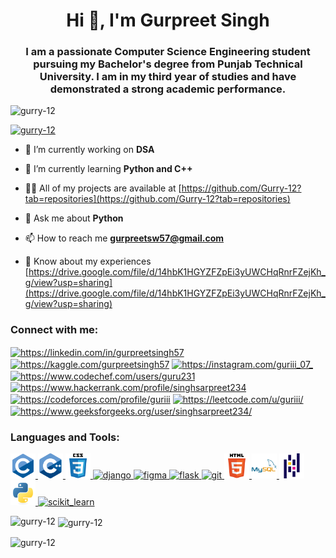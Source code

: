<h1 align="center">Hi 👋, I'm Gurpreet Singh</h1>
<h3 align="center">I am a passionate Computer Science Engineering student pursuing my Bachelor's degree from Punjab Technical University. I am in my third year of studies and have demonstrated a strong academic performance.</h3>

<p align="left"> <img src="https://komarev.com/ghpvc/?username=gurry-12&label=Profile%20views&color=0e75b6&style=flat" alt="gurry-12" /> </p>

<p align="left"> <a href="https://github.com/ryo-ma/github-profile-trophy"><img src="https://github-profile-trophy.vercel.app/?username=gurry-12" alt="gurry-12" /></a> </p>

- 🔭 I’m currently working on **DSA**

- 🌱 I’m currently learning **Python and C++**

- 👨‍💻 All of my projects are available at [https://github.com/Gurry-12?tab=repositories](https://github.com/Gurry-12?tab=repositories)

- 💬 Ask me about **Python**

- 📫 How to reach me **gurpreetsw57@gmail.com**

- 📄 Know about my experiences [https://drive.google.com/file/d/14hbK1HGYZFZpEi3yUWCHqRnrFZejKh_g/view?usp=sharing](https://drive.google.com/file/d/14hbK1HGYZFZpEi3yUWCHqRnrFZejKh_g/view?usp=sharing)

<h3 align="left">Connect with me:</h3>
<p align="left">
<a href="https://linkedin.com/in/https://linkedin.com/in/gurpreetsingh57" target="blank"><img align="center" src="https://raw.githubusercontent.com/rahuldkjain/github-profile-readme-generator/master/src/images/icons/Social/linked-in-alt.svg" alt="https://linkedin.com/in/gurpreetsingh57" height="30" width="40" /></a>
<a href="https://kaggle.com/https://kaggle.com/gurpreetsingh57" target="blank"><img align="center" src="https://raw.githubusercontent.com/rahuldkjain/github-profile-readme-generator/master/src/images/icons/Social/kaggle.svg" alt="https://kaggle.com/gurpreetsingh57" height="30" width="40" /></a>
<a href="https://instagram.com/https://instagram.com/guriii_07_" target="blank"><img align="center" src="https://raw.githubusercontent.com/rahuldkjain/github-profile-readme-generator/master/src/images/icons/Social/instagram.svg" alt="https://instagram.com/guriii_07_" height="30" width="40" /></a>
<a href="https://www.codechef.com/users/https://www.codechef.com/users/guru231" target="blank"><img align="center" src="https://cdn.jsdelivr.net/npm/simple-icons@3.1.0/icons/codechef.svg" alt="https://www.codechef.com/users/guru231" height="30" width="40" /></a>
<a href="https://www.hackerrank.com/https://www.hackerrank.com/profile/singhsarpreet234" target="blank"><img align="center" src="https://raw.githubusercontent.com/rahuldkjain/github-profile-readme-generator/master/src/images/icons/Social/hackerrank.svg" alt="https://www.hackerrank.com/profile/singhsarpreet234" height="30" width="40" /></a>
<a href="https://codeforces.com/profile/https://codeforces.com/profile/guriii" target="blank"><img align="center" src="https://raw.githubusercontent.com/rahuldkjain/github-profile-readme-generator/master/src/images/icons/Social/codeforces.svg" alt="https://codeforces.com/profile/guriii" height="30" width="40" /></a>
<a href="https://www.leetcode.com/https://leetcode.com/u/guriii/" target="blank"><img align="center" src="https://raw.githubusercontent.com/rahuldkjain/github-profile-readme-generator/master/src/images/icons/Social/leet-code.svg" alt="https://leetcode.com/u/guriii/" height="30" width="40" /></a>
<a href="https://auth.geeksforgeeks.org/user/https://www.geeksforgeeks.org/user/singhsarpreet234/" target="blank"><img align="center" src="https://raw.githubusercontent.com/rahuldkjain/github-profile-readme-generator/master/src/images/icons/Social/geeks-for-geeks.svg" alt="https://www.geeksforgeeks.org/user/singhsarpreet234/" height="30" width="40" /></a>
</p>

<h3 align="left">Languages and Tools:</h3>
<p align="left"> <a href="https://www.cprogramming.com/" target="_blank" rel="noreferrer"> <img src="https://raw.githubusercontent.com/devicons/devicon/master/icons/c/c-original.svg" alt="c" width="40" height="40"/> </a> <a href="https://www.w3schools.com/cpp/" target="_blank" rel="noreferrer"> <img src="https://raw.githubusercontent.com/devicons/devicon/master/icons/cplusplus/cplusplus-original.svg" alt="cplusplus" width="40" height="40"/> </a> <a href="https://www.w3schools.com/css/" target="_blank" rel="noreferrer"> <img src="https://raw.githubusercontent.com/devicons/devicon/master/icons/css3/css3-original-wordmark.svg" alt="css3" width="40" height="40"/> </a> <a href="https://www.djangoproject.com/" target="_blank" rel="noreferrer"> <img src="https://cdn.worldvectorlogo.com/logos/django.svg" alt="django" width="40" height="40"/> </a> <a href="https://www.figma.com/" target="_blank" rel="noreferrer"> <img src="https://www.vectorlogo.zone/logos/figma/figma-icon.svg" alt="figma" width="40" height="40"/> </a> <a href="https://flask.palletsprojects.com/" target="_blank" rel="noreferrer"> <img src="https://www.vectorlogo.zone/logos/pocoo_flask/pocoo_flask-icon.svg" alt="flask" width="40" height="40"/> </a> <a href="https://git-scm.com/" target="_blank" rel="noreferrer"> <img src="https://www.vectorlogo.zone/logos/git-scm/git-scm-icon.svg" alt="git" width="40" height="40"/> </a> <a href="https://www.w3.org/html/" target="_blank" rel="noreferrer"> <img src="https://raw.githubusercontent.com/devicons/devicon/master/icons/html5/html5-original-wordmark.svg" alt="html5" width="40" height="40"/> </a> <a href="https://www.mysql.com/" target="_blank" rel="noreferrer"> <img src="https://raw.githubusercontent.com/devicons/devicon/master/icons/mysql/mysql-original-wordmark.svg" alt="mysql" width="40" height="40"/> </a> <a href="https://pandas.pydata.org/" target="_blank" rel="noreferrer"> <img src="https://raw.githubusercontent.com/devicons/devicon/2ae2a900d2f041da66e950e4d48052658d850630/icons/pandas/pandas-original.svg" alt="pandas" width="40" height="40"/> </a> <a href="https://www.python.org" target="_blank" rel="noreferrer"> <img src="https://raw.githubusercontent.com/devicons/devicon/master/icons/python/python-original.svg" alt="python" width="40" height="40"/> </a> <a href="https://scikit-learn.org/" target="_blank" rel="noreferrer"> <img src="https://upload.wikimedia.org/wikipedia/commons/0/05/Scikit_learn_logo_small.svg" alt="scikit_learn" width="40" height="40"/> </a> </p>

<p><img align="left" src="https://github-readme-stats.vercel.app/api/top-langs?username=gurry-12&show_icons=true&locale=en&layout=compact" alt="gurry-12" /></p>

<p>&nbsp;<img align="center" src="https://github-readme-stats.vercel.app/api?username=gurry-12&show_icons=true&locale=en" alt="gurry-12" /></p>

<p><img align="center" src="https://github-readme-streak-stats.herokuapp.com/?user=gurry-12&" alt="gurry-12" /></p>

